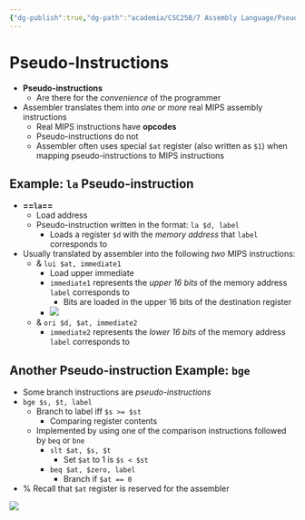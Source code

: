 ```yaml
---
{"dg-publish":true,"dg-path":"academia/CSC258/7 Assembly Language/Pseudo-Instructions.md","permalink":"/academia/csc-258/7-assembly-language/pseudo-instructions/","tags":["cs","lecture","note","university"],"created":"2025-04-12T19:01:53.201-04:00","updated":"2025-04-12T21:56:39.630-04:00"}
---
```



# Pseudo-Instructions

- **Pseudo-instructions**
    - Are there for the *convenience* of the programmer
- Assembler translates them into *one or more* real MIPS assembly instructions
    - Real MIPS instructions have **opcodes**
    - Pseudo-instructions do not
    - Assembler often uses special `$at` register (also written as `$1`) when mapping pseudo-instructions to MIPS instructions

## Example: `la` Pseudo-instruction

- **==`la`==**
    - Load address
    - Pseudo-instruction written in the format: `la $d, label`
        - Loads a register `$d` with the *memory address* that `label` corresponds to
- Usually translated by assembler into the following *two* MIPS instructions:
    - & `lui $at, immediate1`
        - Load upper immediate
        - `immediate1` represents the *upper 16 bits* of the memory address `label` corresponds to
            - Bits are loaded in the upper 16 bits of the destination register
        - ![](https://i.imgur.com/K3gdFBd.png)
    - & `ori $d, $at, immediate2`
        - `immediate2` represents the *lower 16 bits* of the memory address `label` corresponds to

## Another Pseudo-instruction Example: `bge`

- Some branch instructions are *pseudo-instructions*
- `bge $s, $t, label`
    - Branch to label iff `$s >= $st`
        - Comparing register contents
    - Implemented by using one of the comparison instructions followed by `beq` or `bne`
        - `slt $at, $s, $t`
            - Set `$at` to 1 is `$s < $st`
        - `beq $at, $zero, label`
            - Branch if `$at == 0`
- % Recall that `$at` register is reserved for the assembler

![](https://i.imgur.com/I3LMrcy.png)
